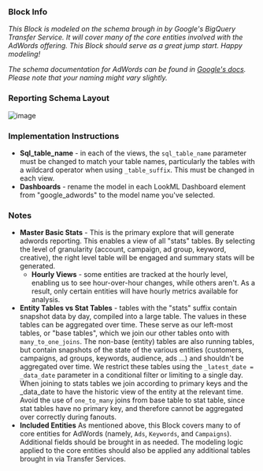 ### Block Info

_This Block is modeled on the schema brough in by Google's BigQuery Transfer Service. It will cover many of the core entities involved with the AdWords offering. This Block should serve as a great jump start. Happy modeling!_

_The schema documentation for AdWords can be found in [Google's docs](https://developers.google.com/adwords/api/docs/guides/reporting#xml_schema_definition). Please note that your naming might vary slightly._

### Reporting Schema Layout


![image](https://cloud.githubusercontent.com/assets/9888083/26472690/18f621d0-415c-11e7-85fc-e77334847757.png)

### Implementation Instructions

* **Sql_table_name** - in each of the views, the `sql_table_name` parameter must be changed to match your table names, particularly the tables with a wildcard operator when using `_table_suffix`. This must be changed in each view.
* **Dashboards** - rename the model in each LookML Dashboard element from "google_adwords" to the model name you've selected.


### Notes

* **Master Basic Stats** - This is the primary explore that will generate adwords reporting. This enables a view of all "stats" tables. By selecting the level of granularity (account, campaign, ad group, keyword, creative), the right level table will be engaged and summary stats will be generated.
    * **Hourly Views** - some entities are tracked at the hourly level, enabling us to see hour-over-hour changes, while others aren't. As a result, only certain entities will have hourly metrics available for analysis.
* **Entity Tables vs Stat Tables** - tables with the "stats" suffix contain snapshot data by day, compiled into a large table. The values in these tables can be aggregated over time. These serve as our left-most tables, or "base tables", which we join our other tables onto with `many_to_one_joins`. The non-base (entity) tables are also running tables, but contain snapshots of the state of the various entities (customers, campaigns, ad groups, keywords, audience, ads ...) and shouldn't be aggregated over time. We restrict these tables using the `_latest_date = _data_date` parameter in a conditional filter or limiting to a single day. When joining to stats tables we join according to primary keys and the _data_date to have the historic view of the entity at the relevant time. Avoid the use of `one_to_many` joins from base table to stat table, since stat tables have no primary key, and therefore cannot be aggregated over correctly during fanouts.
* **Included Entities** As mentioned above, this Block covers many to of core entities for AdWords (namely, `Ads`, `Keywords`, and `Campaigns`). Additional fields should be brought in as needed. The modeling logic applied to the core entities should also be applied any additional tables brought in via Transfer Services.
